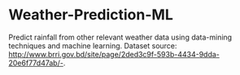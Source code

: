 # Weather-Prediction-ML
Predict rainfall from other relevant weather data using data-mining techniques and machine learning. Dataset source: http://www.brri.gov.bd/site/page/2ded3c9f-593b-4434-9dda-20e6f77d47ab/-.

